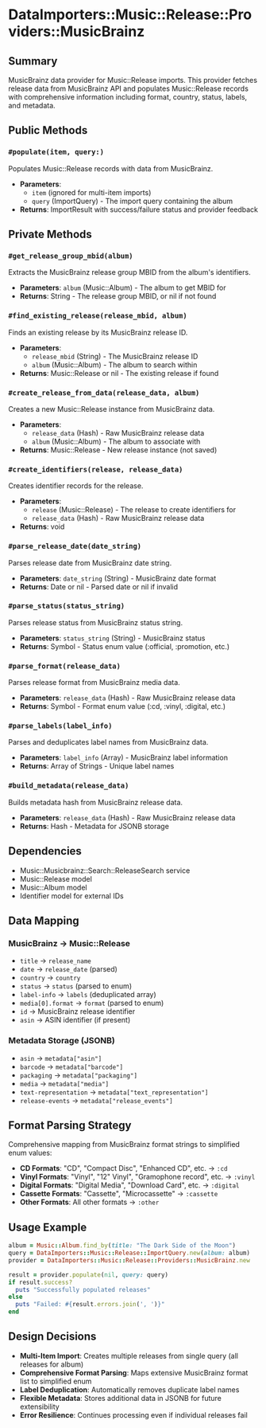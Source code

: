 # DataImporters::Music::Release::Providers::MusicBrainz

## Summary
MusicBrainz data provider for Music::Release imports. This provider fetches release data from MusicBrainz API and populates Music::Release records with comprehensive information including format, country, status, labels, and metadata.

## Public Methods

### `#populate(item, query:)`
Populates Music::Release records with data from MusicBrainz.
- **Parameters**: 
  - `item` (ignored for multi-item imports)
  - `query` (ImportQuery) - The import query containing the album
- **Returns**: ImportResult with success/failure status and provider feedback

## Private Methods

### `#get_release_group_mbid(album)`
Extracts the MusicBrainz release group MBID from the album's identifiers.
- **Parameters**: `album` (Music::Album) - The album to get MBID for
- **Returns**: String - The release group MBID, or nil if not found

### `#find_existing_release(release_mbid, album)`
Finds an existing release by its MusicBrainz release ID.
- **Parameters**: 
  - `release_mbid` (String) - The MusicBrainz release ID
  - `album` (Music::Album) - The album to search within
- **Returns**: Music::Release or nil - The existing release if found

### `#create_release_from_data(release_data, album)`
Creates a new Music::Release instance from MusicBrainz data.
- **Parameters**: 
  - `release_data` (Hash) - Raw MusicBrainz release data
  - `album` (Music::Album) - The album to associate with
- **Returns**: Music::Release - New release instance (not saved)

### `#create_identifiers(release, release_data)`
Creates identifier records for the release.
- **Parameters**: 
  - `release` (Music::Release) - The release to create identifiers for
  - `release_data` (Hash) - Raw MusicBrainz release data
- **Returns**: void

### `#parse_release_date(date_string)`
Parses release date from MusicBrainz date string.
- **Parameters**: `date_string` (String) - MusicBrainz date format
- **Returns**: Date or nil - Parsed date or nil if invalid

### `#parse_status(status_string)`
Parses release status from MusicBrainz status string.
- **Parameters**: `status_string` (String) - MusicBrainz status
- **Returns**: Symbol - Status enum value (:official, :promotion, etc.)

### `#parse_format(release_data)`
Parses release format from MusicBrainz media data.
- **Parameters**: `release_data` (Hash) - Raw MusicBrainz release data
- **Returns**: Symbol - Format enum value (:cd, :vinyl, :digital, etc.)

### `#parse_labels(label_info)`
Parses and deduplicates label names from MusicBrainz data.
- **Parameters**: `label_info` (Array) - MusicBrainz label information
- **Returns**: Array of Strings - Unique label names

### `#build_metadata(release_data)`
Builds metadata hash from MusicBrainz release data.
- **Parameters**: `release_data` (Hash) - Raw MusicBrainz release data
- **Returns**: Hash - Metadata for JSONB storage

## Dependencies
- Music::Musicbrainz::Search::ReleaseSearch service
- Music::Release model
- Music::Album model
- Identifier model for external IDs

## Data Mapping

### MusicBrainz → Music::Release
- `title` → `release_name`
- `date` → `release_date` (parsed)
- `country` → `country`
- `status` → `status` (parsed to enum)
- `label-info` → `labels` (deduplicated array)
- `media[0].format` → `format` (parsed to enum)
- `id` → MusicBrainz release identifier
- `asin` → ASIN identifier (if present)

### Metadata Storage (JSONB)
- `asin` → `metadata["asin"]`
- `barcode` → `metadata["barcode"]`
- `packaging` → `metadata["packaging"]`
- `media` → `metadata["media"]`
- `text-representation` → `metadata["text_representation"]`
- `release-events` → `metadata["release_events"]`

## Format Parsing Strategy
Comprehensive mapping from MusicBrainz format strings to simplified enum values:

- **CD Formats**: "CD", "Compact Disc", "Enhanced CD", etc. → `:cd`
- **Vinyl Formats**: "Vinyl", "12\" Vinyl", "Gramophone record", etc. → `:vinyl`
- **Digital Formats**: "Digital Media", "Download Card", etc. → `:digital`
- **Cassette Formats**: "Cassette", "Microcassette" → `:cassette`
- **Other Formats**: All other formats → `:other`

## Usage Example
```ruby
album = Music::Album.find_by(title: "The Dark Side of the Moon")
query = DataImporters::Music::Release::ImportQuery.new(album: album)
provider = DataImporters::Music::Release::Providers::MusicBrainz.new

result = provider.populate(nil, query: query)
if result.success?
  puts "Successfully populated releases"
else
  puts "Failed: #{result.errors.join(', ')}"
end
```

## Design Decisions
- **Multi-Item Import**: Creates multiple releases from single query (all releases for album)
- **Comprehensive Format Parsing**: Maps extensive MusicBrainz format list to simplified enum
- **Label Deduplication**: Automatically removes duplicate label names
- **Flexible Metadata**: Stores additional data in JSONB for future extensibility
- **Error Resilience**: Continues processing even if individual releases fail

